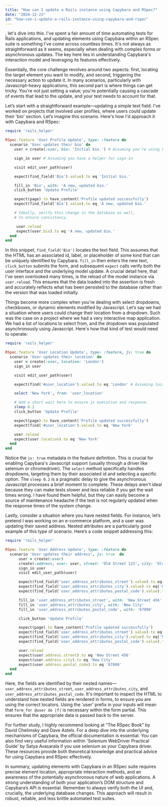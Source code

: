 ```yaml
---
title: "How can I update a Rails instance using Capybara and RSpec?"
date: "2024-12-23"
id: "how-can-i-update-a-rails-instance-using-capybara-and-rspec"
---
```


, let's dive into this. I've spent a fair amount of time automating tests for Rails applications, and updating elements using Capybara within an RSpec suite is something I've come across countless times. It's not always as straightforward as it seems, especially when dealing with complex forms or asynchronous updates. The key here lies in understanding Capybara's interaction model and leveraging its features effectively.

Essentially, the core challenge revolves around two aspects: first, locating the target element you want to modify, and second, triggering the necessary action to update it. In many scenarios, particularly with Javascript-heavy applications, this second part is where things can get tricky. You're not just setting a value; you're potentially causing a cascade of events that lead to the update, and your test needs to account for that.

Let’s start with a straightforward example—updating a simple text field. I've worked on projects that involved user profiles, where users could update their 'bio' section. Let’s imagine this scenario. Here's how I'd approach it with Capybara and RSpec:

```ruby
require 'rails_helper'

RSpec.feature 'User Profile Update', type: :feature do
  scenario 'User updates their bio' do
    user = create(:user, bio: 'Initial bio.') # Assuming you're using FactoryBot

    sign_in user # Assuming you have a helper for sign-in

    visit edit_user_path(user)

    expect(find_field('Bio').value).to eq 'Initial bio.'

    fill_in 'Bio', with: 'A new, updated bio.'
    click_button 'Update Profile'

    expect(page).to have_content('Profile updated successfully')
    expect(find_field('Bio').value).to eq 'A new, updated bio.'

    # Ideally, verify this change in the database as well,
    # to ensure consistency.

     user.reload
     expect(user.bio).to eq 'A new, updated bio.'
  end
end
```

In this snippet, `find_field('Bio')` locates the text field. This assumes that the HTML has an associated id, label, or placeholder of some kind that can be uniquely identified by Capybara. `fill_in` then enters the new text, `click_button` submits the form, and subsequent `expect` calls verify both the user interface and the underlying model update. A crucial detail here, that I've seen overlooked many times, is the reload of the model instance via `user.reload`. This ensures that the data loaded into the assertion is fresh and accurately reflects what has been persisted to the database rather than the version that was loaded initially.

Things become more complex when you're dealing with select dropdowns, checkboxes, or dynamic elements modified by Javascript. Let’s say we had a situation where users could change their location from a dropdown. Such was the case on a project where we had a very interactive map application. We had a list of locations to select from, and the dropdown was populated asynchronously using Javascript. Here's how that kind of test would need to operate:

```ruby
require 'rails_helper'

RSpec.feature 'User Location Update', type: :feature, js: true do
  scenario 'User updates their location' do
    user = create(:user, location: 'London')
    sign_in user

    visit edit_user_path(user)

    expect(find('#user_location').value).to eq 'London' # Assuming location has the appropriate ID

    select 'New York', from: 'user_location'

    # Add a short wait here to ensure js execution and response.
    sleep 0.2
    click_button 'Update Profile'

    expect(page).to have_content('Profile updated successfully')
    expect(find('#user_location').value).to eq 'New York'

    user.reload
    expect(user.location).to eq 'New York'
  end
end

```

Notice the `js: true` metadata in the feature definition. This is crucial for enabling Capybara's Javascript support (usually through a driver like selenium or chromedriver). The `select` method specifically handles dropdowns, targeting them by their associated id and selecting a specific option. The `sleep 0.2` is a pragmatic delay to give the asynchronous Javascript processes a brief moment to complete. These delays aren't ideal because they can make tests slower and less reliable if you get the wait times wrong. I have found them helpful, but they can easily become a source of maintenance headache if the test is not regularly updated when the response times of the system change.

Lastly, consider a situation where you have nested fields. For instance, let’s pretend I was working on an e-commerce platform, and a user was updating their saved address. Nested attributes are a particularly good example of this type of scenario. Here’s a code snippet addressing this:

```ruby
require 'rails_helper'

RSpec.feature 'User Address Update', type: :feature do
  scenario 'User updates their address', js: true  do
      user = create(:user)
      create(:address, user: user, street: 'Old Street 123', city: 'Old Town', postal_code: '12345')
      sign_in user
      visit edit_user_path(user)

      expect(find_field('user_address_attributes_street').value).to eq('Old Street 123')
      expect(find_field('user_address_attributes_city').value).to eq('Old Town')
      expect(find_field('user_address_attributes_postal_code').value).to eq('12345')

      fill_in 'user_address_attributes_street', with: 'New Street 456'
      fill_in 'user_address_attributes_city', with: 'New City'
      fill_in 'user_address_attributes_postal_code', with: '67890'

      click_button 'Update Profile'

      expect(page).to have_content('Profile updated successfully')
      expect(find_field('user_address_attributes_street').value).to eq('New Street 456')
      expect(find_field('user_address_attributes_city').value).to eq('New City')
      expect(find_field('user_address_attributes_postal_code').value).to eq('67890')

      user.reload
      expect(user.address.street).to eq 'New Street 456'
      expect(user.address.city).to eq 'New City'
      expect(user.address.postal_code).to eq '67890'
  end
end
```

Here, the fields are identified by their nested names—`user_address_attributes_street`, `user_address_attributes_city`, and `user_address_attributes_postal_code`. It's important to inspect the HTML to understand how nested fields are rendered in forms, to ensure you are using the correct locators. Using the 'user' prefix in your inputs will mean that `form_for @user do |f|` is necessary within the form partial. This ensures that the appropriate data is passed back to the server.

For further study, I highly recommend looking at “The RSpec Book” by David Chelimsky and Dave Astels. For a deep dive into the underlying mechanisms of Capybara, the official documentation is essential. You can also find very useful information within 'Selenium WebDriver Practical Guide' by Satya Avasarala if you use selenium as your Capybara driver. These resources provide both theoretical knowledge and practical advice for using Capybara and RSpec effectively.

In summary, updating elements with Capybara in an RSpec suite requires precise element location, appropriate interaction methods, and an awareness of the potentially asynchronous nature of web applications. A strong understanding of both your application’s DOM structure and Capybara’s API is essential. Remember to always verify both the UI and, crucially, the underlying database changes. This approach will result in robust, reliable, and less brittle automated test suites.
